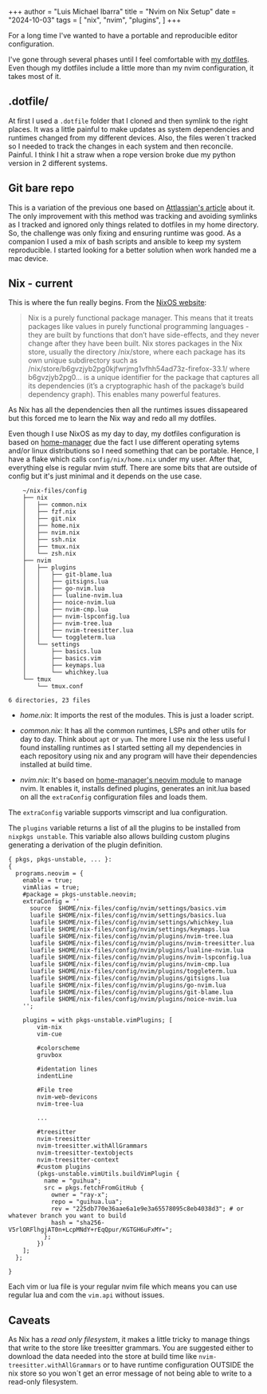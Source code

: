 +++
author = "Luis Michael Ibarra"
title = "Nvim on Nix Setup"
date = "2024-10-03"
tags = [
    "nix",
    "nvim",
    "plugins",
]
+++

For a long time I've wanted to have a portable and reproducible editor configuration.

I've gone through several phases until I feel comfortable with [my dotfiles](https://github.com/clvx/nix-files/tree/master/config).
Even though my dotfiles include a little more than my nvim configuration, it takes 
most of it.

## .dotfile/

At first I used a `.dotfile` folder that I cloned and then symlink to the right places. 
It was a little painful to make updates as system dependencies and runtimes changed 
from my different devices. Also, the files weren´t tracked so I needed to track 
the changes in each system and then reconcile. Painful. I think I hit a straw 
when a rope version broke due my python version in 2 different systems.

## Git bare repo

This is a variation of the previous one based on [Attlassian's article](https://www.atlassian.com/git/tutorials/dotfiles) about it.
The only improvement with this method was tracking and avoiding symlinks as 
I tracked and ignored only things related to dotfiles in my home directory. So,
the challenge was only fixing and ensuring runtime was good. As a companion I 
used a mix of bash scripts and ansible to keep my system reproducible. I started 
looking for a better solution when work handed me a mac device.

## Nix - current

This is where the fun really begins. From the [NixOS website](https://nixos.org/guides/how-nix-works/):

> Nix is a purely functional package manager. This means that it treats packages 
> like values in purely functional programming languages - they are built by 
> functions that don’t have side-effects, and they never change after they have 
> been built. Nix stores packages in the Nix store, usually the directory /nix/store, 
> where each package has its own unique subdirectory such as /nix/store/b6gvzjyb2pg0kjfwrjmg1vfhh54ad73z-firefox-33.1/
> where b6gvzjyb2pg0… is a unique identifier for the package that captures all its 
> dependencies (it’s a cryptographic hash of the package’s build dependency graph). 
> This enables many powerful features.

As Nix has all the dependencies then all the runtimes issues dissapeared but this 
forced me to learn the Nix way and redo all my dotfiles.

Even though I use NixOS as my day to day, my dotfiles configuration is based on 
[home-manager](https://github.com/nix-community/home-manager) due the fact I use 
different operating sytems and/or linux distributions so I need something that can 
be portable. Hence, I have a flake which calls `config/nix/home.nix` under my user.
After that, everything else is regular nvim stuff.
There are some bits that are outside of config but it's just minimal and it depends 
on the use case.

```
    ~/nix-files/config
    ├── nix
    │   ├── common.nix
    │   ├── fzf.nix
    │   ├── git.nix
    │   ├── home.nix
    │   ├── nvim.nix
    │   ├── ssh.nix
    │   ├── tmux.nix
    │   └── zsh.nix
    ├── nvim
    │   ├── plugins
    │   │   ├── git-blame.lua
    │   │   ├── gitsigns.lua
    │   │   ├── go-nvim.lua
    │   │   ├── lualine-nvim.lua
    │   │   ├── noice-nvim.lua
    │   │   ├── nvim-cmp.lua
    │   │   ├── nvim-lspconfig.lua
    │   │   ├── nvim-tree.lua
    │   │   ├── nvim-treesitter.lua
    │   │   └── toggleterm.lua
    │   └── settings
    │       ├── basics.lua
    │       ├── basics.vim
    │       ├── keymaps.lua
    │       └── whichkey.lua
    └── tmux
        └── tmux.conf

6 directories, 23 files

```

* _home.nix_: It imports the rest of the modules. This is just a loader script.

* _common.nix_: It has all the common runtimes, LSPs and other utils for day to day. 
Think about `apt` or `yum`. The more I use nix the less useful I found installing 
runtimes as I started setting all my dependencies in each repository using nix 
and any program will have their dependencies installed at build time.

* _nvim.nix_: It's based on [home-manager's neovim module](https://github.com/nix-community/home-manager/blob/master/modules/programs/neovim.nix) to manage nvim. It enables it, installs defined plugins, generates an init.lua based 
on all the `extraConfig` configuration files and loads them.

The `extraConfig` variable supports vimscript and lua configuration. 

The `plugins` variable returns a list of all the plugins to be installed from 
`nixpkgs unstable`. This variable also allows building custom plugins generating a 
derivation of the plugin definition.
```
{ pkgs, pkgs-unstable, ... }:
{
  programs.neovim = {
    enable = true;
    vimAlias = true;
    #package = pkgs-unstable.neovim;
    extraConfig = ''
      source  $HOME/nix-files/config/nvim/settings/basics.vim
      luafile $HOME/nix-files/config/nvim/settings/basics.lua
      luafile $HOME/nix-files/config/nvim/settings/whichkey.lua
      luafile $HOME/nix-files/config/nvim/settings/keymaps.lua
      luafile $HOME/nix-files/config/nvim/plugins/nvim-tree.lua
      luafile $HOME/nix-files/config/nvim/plugins/nvim-treesitter.lua
      luafile $HOME/nix-files/config/nvim/plugins/lualine-nvim.lua
      luafile $HOME/nix-files/config/nvim/plugins/nvim-lspconfig.lua
      luafile $HOME/nix-files/config/nvim/plugins/nvim-cmp.lua
      luafile $HOME/nix-files/config/nvim/plugins/toggleterm.lua
      luafile $HOME/nix-files/config/nvim/plugins/gitsigns.lua
      luafile $HOME/nix-files/config/nvim/plugins/go-nvim.lua
      luafile $HOME/nix-files/config/nvim/plugins/git-blame.lua
      luafile $HOME/nix-files/config/nvim/plugins/noice-nvim.lua
    '';

    plugins = with pkgs-unstable.vimPlugins; [
        vim-nix
        vim-cue

        #colorscheme
        gruvbox

        #identation lines
        indentLine

        #File tree
        nvim-web-devicons
        nvim-tree-lua

        ...
        
        #treesitter
        nvim-treesitter
        nvim-treesitter.withAllGrammars
        nvim-treesitter-textobjects
        nvim-treesitter-context
        #custom plugins
        (pkgs-unstable.vimUtils.buildVimPlugin {
          name = "guihua";
          src = pkgs.fetchFromGitHub {
            owner = "ray-x";
            repo = "guihua.lua";
            rev = "225db770e36aae6a1e9e3a65578095c8eb4038d3"; # or whatever branch you want to build
            hash = "sha256-V5rlORFlhgjAT0n+LcpMNdY+rEqQpur/KGTGH6uFxMY=";
          };
        })
    ];
  };

}
```

Each vim or lua file is your regular nvim file which means you can use regular lua 
and com the `vim.api` without issues.

## Caveats 

As Nix has a *read only filesystem*, it makes a little tricky to manage things that 
write to the store like treesitter grammars. You are suggested either to download the 
data needed into the store at build time like `nvim-treesitter.withAllGrammars` 
or to have runtime configuration OUTSIDE the nix store so you won´t get an error 
message of not being able to write to a read-only filesystem.
